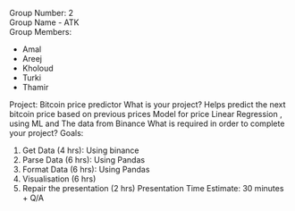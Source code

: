 Group Number: 2 \
Group Name - ATK \
Group Members:
- Amal
- Areej
- Kholoud
- Turki
- Thamir 


Project: Bitcoin price predictor
What is your project? Helps predict the next bitcoin price based on previous prices
Model for price Linear Regression   , using ML and The data from Binance
What is required in order to complete your project?
Goals:
1. Get Data (4 hrs): Using binance
2. Parse Data (6 hrs): Using Pandas
3. Format Data (6 hrs): Using Pandas
4. Visualisation (6 hrs)
5. Repair the presentation (2 hrs)
Presentation Time Estimate:
30 minutes + Q/A
